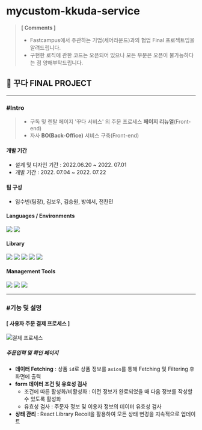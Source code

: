 # mycustom-kkuda-service

> **[ Comments ]**
>
> - Fastcampus에서 주관하는 기업(세어라운드)과의 협업 Final 프로젝트임을 알려드립니다.
> - 구현한 로직에 관한 코드는 오픈되어 있으나 모든 부분은 오픈이 불가능하다는 점 양해부탁드립니다.

## 💎 꾸다 FINAL PROJECT

---

### #Intro

> - 구독 및 렌탈 페이지 '꾸다 서비스' 의 주문 프로세스 **페이지 리뉴얼**(Front-end)
> - 자사 **BO(Back-Office)** 서비스 구축(Front-end)

#### 개발 기간

- 설계 및 디자인 기간 : 2022.06.20 ~ 2022. 07.01
- 개발 기간 : 2022. 07.04 ~ 2022. 07.22

#### 팀 구성

- 임수빈(팀장), 김보우, 김승원, 방예서, 전찬민

#### Languages / Environments

   <img src="https://img.shields.io/badge/javascript-F7DF1E?style=for-the-badge&logo=javascript&logoColor=black">
   <img src="https://img.shields.io/badge/react-61DAFB?style=for-the-badge&logo=react&logoColor=black">

#### Library

<span>
  <img src="https://img.shields.io/badge/styled_Components-DB7093?style=for-the-badge&logo=styled-components&logoColor=white">
  <img src="https://img.shields.io/badge/axios-512BD4?style=for-the-badge&logo=&logoColor=">
  <img src="https://img.shields.io/badge/date_fns-A9225C?style=for-the-badge&logo=&logoColor=">
  <img src="https://img.shields.io/badge/react_datepicker-83B81A?style=for-the-badge&logo=&logoColor=">
 <img src="https://img.shields.io/badge/ToastUIEditor-0085CA?style=for-the-badge&logo=&logoColor=">
</span>

#### Management Tools

<span>
  <img src="https://img.shields.io/badge/VSCOde-007ACC?style=for-the-badge&logo=visualstudiocode&logoColor=">
  <img src="https://img.shields.io/badge/git-F05032?style=for-the-badge&logo=git&logoColor=white">
  <img src="https://img.shields.io/badge/notion-000000?style=for-the-badge&logo=notion&logoColor=white">
</span>

---

### #기능 및 설명

#### [ 사용자 주문 결제 프로세스 ]

![결제 프로세스](https://user-images.githubusercontent.com/98930796/180378264-b734412f-0797-4e18-bdd9-fc07350d4982.png)

##### 주문입력 및 확인 페이지

- **데이터 Fetching** : 상품 `id`로 상품 정보를 `axios`를 통해 Fetching 및 Filtering 후 화면에 출력
- **form 데이터 조건 및 유효성 검사**
  - 조건에 따른 활성화/비활성화 : 이전 정보가 완료되었을 때 다음 정보를 작성할 수 있도록 활성화
  - 유효성 검사 : 주문자 정보 및 이용자 정보의 데이터 유효성 검사
- **상태 관리** : React Library Recoil을 활용하여 모든 상태 변경을 지속적으로 업데이트

